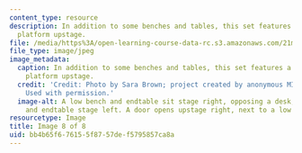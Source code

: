 ```yaml
---
content_type: resource
description: In addition to some benches and tables, this set features a low elevated
  platform upstage.
file: /media/https%3A/open-learning-course-data-rc.s3.amazonaws.com/21m-611-foundations-of-theater-practice-fall-2009/bb4b65f676155f8757def5795857ca8a_IMG_0591.jpg
file_type: image/jpeg
image_metadata:
  caption: In addition to some benches and tables, this set features a low elevated
    platform upstage.
  credit: 'Credit: Photo by Sara Brown; project created by anonymous MIT students.
    Used with permission.'
  image-alt: A low bench and endtable sit stage right, opposing a desk, small bench
    and endtable stage left. A door opens upstage right, next to a low wide riser.
resourcetype: Image
title: Image 8 of 8
uid: bb4b65f6-7615-5f87-57de-f5795857ca8a
---
```

